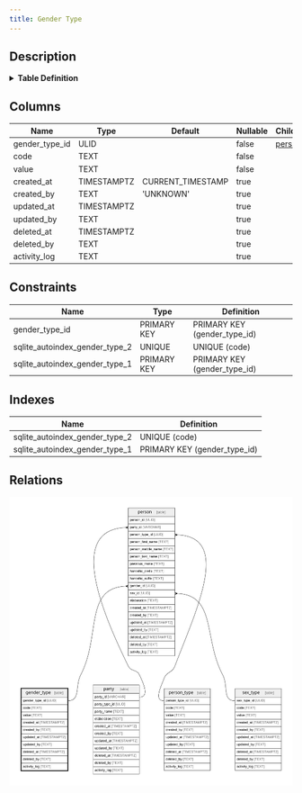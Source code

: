 ```yaml
---
title: Gender Type
---
```


## Description

<details>
<summary><strong>Table Definition</strong></summary>

```sql
CREATE TABLE "gender_type" (
    "gender_type_id" ULID PRIMARY KEY NOT NULL,
    "code" TEXT /* UNIQUE COLUMN */ NOT NULL,
    "value" TEXT NOT NULL,
    "created_at" TIMESTAMPTZ DEFAULT CURRENT_TIMESTAMP,
    "created_by" TEXT DEFAULT 'UNKNOWN',
    "updated_at" TIMESTAMPTZ,
    "updated_by" TEXT,
    "deleted_at" TIMESTAMPTZ,
    "deleted_by" TEXT,
    "activity_log" TEXT,
    UNIQUE("code")
)
```

</details>

## Columns

| Name           | Type        | Default           | Nullable | Children            | Comment                                                 |
| -------------- | ----------- | ----------------- | -------- | ------------------- | ------------------------------------------------------- |
| gender_type_id | ULID        |                   | false    | [person](/docs/standard-library/rssd-schema/person) | {"isSqlDomainZodDescrMeta":true,"isUlid":true}          |
| code           | TEXT        |                   | false    |                     |                                                         |
| value          | TEXT        |                   | false    |                     |                                                         |
| created_at     | TIMESTAMPTZ | CURRENT_TIMESTAMP | true     |                     |                                                         |
| created_by     | TEXT        | 'UNKNOWN'         | true     |                     |                                                         |
| updated_at     | TIMESTAMPTZ |                   | true     |                     |                                                         |
| updated_by     | TEXT        |                   | true     |                     |                                                         |
| deleted_at     | TIMESTAMPTZ |                   | true     |                     |                                                         |
| deleted_by     | TEXT        |                   | true     |                     |                                                         |
| activity_log   | TEXT        |                   | true     |                     | {"isSqlDomainZodDescrMeta":true,"isJsonSqlDomain":true} |

## Constraints

| Name                           | Type        | Definition                   |
| ------------------------------ | ----------- | ---------------------------- |
| gender_type_id                 | PRIMARY KEY | PRIMARY KEY (gender_type_id) |
| sqlite_autoindex_gender_type_2 | UNIQUE      | UNIQUE (code)                |
| sqlite_autoindex_gender_type_1 | PRIMARY KEY | PRIMARY KEY (gender_type_id) |

## Indexes

| Name                           | Definition                   |
| ------------------------------ | ---------------------------- |
| sqlite_autoindex_gender_type_2 | UNIQUE (code)                |
| sqlite_autoindex_gender_type_1 | PRIMARY KEY (gender_type_id) |

## Relations

![er](../../../../../assets/images/content/docs/standard-library/rssd-schema/gender_type.svg)
